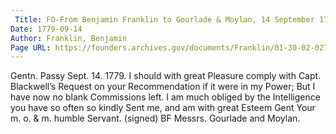 ```yaml
---
 Title: FO-From Benjamin Franklin to Gourlade & Moylan, 14 September 1779
Date: 1779-09-14
Author: Franklin, Benjamin
Page URL: https://founders.archives.gov/documents/Franklin/01-30-02-0270
---
```


Gentn.
Passy Sept. 14. 1779.
I should with great Pleasure comply with Capt. Blackwell’s Request on your Recommendation if it were in my Power; But I have now no blank Commissions left. I am much obliged by the Intelligence you have so often so kindly Sent me, and am with great Esteem Gent Your m. o. & m. humble Servant.
(signed) BF
Messrs. Gourlade and Moylan.


